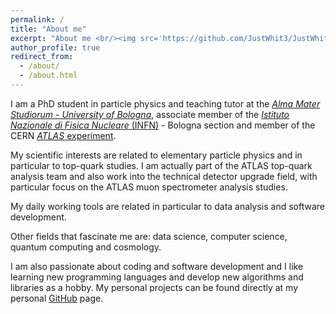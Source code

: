 ```yaml
---
permalink: /
title: "About me"
excerpt: "About me <br/><img src='https://github.com/JustWhit3/JustWhit3.github.io/blob/main/files/emc.jpeg'>"
author_profile: true
redirect_from: 
  - /about/
  - /about.html
---
```

I am a PhD student in particle physics and teaching tutor at the [*Alma Mater Studiorum - University of Bologna*](https://www.unibo.it/it), associate member of the [*Istituto Nazionale di Fisica Nucleare* (INFN)](https://www.bo.infn.it/) - Bologna section and member of the CERN [*ATLAS* experiment](https://atlas.cern/).

My scientific interests are related to elementary particle physics and in particular to top-quark studies. I am actually part of the ATLAS top-quark analysis team and also work into the technical detector upgrade field, with particular focus on the ATLAS muon spectrometer analysis studies.

My daily working tools are related in particular to data analysis and software development.

Other fields that fascinate me are: data science, computer science, quantum computing and cosmology.

I am also passionate about coding and software development and I like learning new programming languages and develop new algorithms and libraries as a hobby. My personal projects can be found directly at my personal [GitHub](https://github.com/JustWhit3) page.
